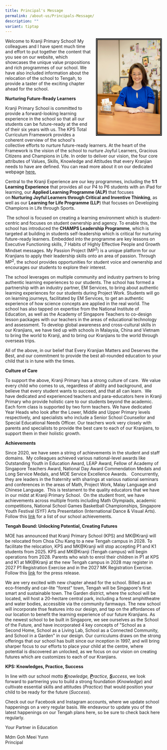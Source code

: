 ```yaml
---
title: Principal's Message
permalink: /about-us/Principals-Message/
description: ""
variant: tiptap
---
```

<div class="isomer-image-wrapper">
<img style="width:40%;height:50% ; border:5px double black; float: right; margin: 0px 0px 15px 15px;" height="auto" width="100%" src="/images/About%20Us/Principal's%20Message/P1.jpg">
</div>
<p>Welcome to Kranji Primary School! My colleagues and I have spent much
time and effort to put together the content that you see on our website,
which showcases the unique value propositions and rich programmes of our
school. We have also included information about the relocation of the school
to Tengah, to provide a taster of the exciting chapter ahead for the school.</p>
<p><strong>Nurturing Future-Ready Learners</strong>
</p>
<p>Kranji Primary School is committed to provide a forward-looking learning
experience in the school so that all our students can be future-ready at
the end of their six years with us. The KPS Total Curriculum Framework
provides a coherent overview of the school's collective efforts to nurture
future-ready learners. At the heart of the Framework is the vision of the
school to nurture Joyful Learners, Gracious Citizens and Champions in Life.
In order to deliver our vision, the four core attributes of Values, Skills,
Knowledge and Attitudes that every Kranjian needs to have are defined.
You can read more about it on our dedicated webpage&nbsp;<a href="https://www.kranjipri.moe.edu.sg/our-curriculum/total-curriculum-framework/introduction/" rel="noopener noreferrer nofollow" target="_blank">here.</a>
</p>
<p>Central to the Kranji Experience are our key programmes, including the&nbsp;<strong>1:1 Learning Experience</strong>&nbsp;that
provides all our P4 to P6 students with an iPad for learning, our&nbsp;<strong>Applied Learning Programme (ALP)</strong> that
focuses on&nbsp;<strong>Nurturing Joyful Learners through Critical and Inventive Thinking</strong>,
as well as our <strong>Learning for Life Programme (LLP</strong>) that focuses
on&nbsp;Developing Champions in Life through Sports.</p>
<p>&nbsp;The school is focused on creating a learning environment which is
student-centric and focuses on student ownership and agency. To enable
this, the school has introduced the <strong>CHAMPS Leadership Programme</strong>,
which is targeted at building in students self-leadership which is critical
for nurturing future-ready learners. Embedded into the programme are key
lessons on Executive Functioning skills, 7 Habits of Highly Effective People
and Growth Mindset messages. My Passion Project (MP<sup>2</sup>) is a unique
platform for our Kranjians to apply their leadership skills onto an area
of passion. Through MP<sup>2</sup>, the school provides opportunities for
student voice and ownership and encourages our students to explore their
interest.</p>
<p>The school leverages on multiple community and industry partners to bring
authentic learning experiences to our students. The school has formed a
partnership with an industry partner, EM Services, to bring about authentic
learning experiences for our students during Project Work. Students will
go on learning journeys, facilitated by EM Services, to get an authentic
experience of how science concepts are applied in the real world. The school
has also tapped on expertise from the National Institute of Education,
as well as the Academy of Singapore Teachers to co-design lesson packages
with our teachers in the areas of educational technology and assessment.
To develop global awareness and cross-cultural skills in our Kranjians,
we have tied up with schools in Malaysia, China and Vietnam to bring the
world to Kranji, and to bring our Kranjians to the world through overseas
trips.</p>
<p>All of the above, in our belief that Every Kranjian Matters and Deserves
the Best, and our commitment to provide the best all-rounded education
to your child that is in tune with the times.&nbsp;</p>
<p><strong>Culture of Care</strong>
</p>
<p>To support the above, Kranji Primary has a strong culture of care.&nbsp;
We value every child who comes to us, regardless of ability and background,
and believe that every student wants to succeed, and that all can learn.&nbsp;
We have dedicated and experienced teachers and para-educators here in Kranji
Primary who provide holistic care to our students beyond the academic.
Each form class is supported by two form teachers. We have dedicated Year
Heads who look after the Lower, Middle and Upper Primary levels respectively,
and specialists who include a Senior School Counsellor and Special Educational
Needs Officer. Our teachers work very closely with parents and specialists
to provide the best care to each of our Kranjians, to support them in their
holistic growth.</p>
<p><strong>Achievements</strong>
</p>
<p>Since 2020, we have seen a string of achievements in the student and staff
domains.&nbsp; My colleagues achieved various national-level awards like
Outstanding&nbsp;Youth in Education Award, LEAP Award,&nbsp;Fellow of Academy
of Singapore Teachers Award,&nbsp;National Day Award Commendation Medals
and Long Service Medals, and MOE Service Excellence Awards.&nbsp; &nbsp;Concurrently,
they are leaders in the fraternity with sharings at various national seminars
and conferences in the areas of Math, Project Work, Malay Language and
Chinese Language.&nbsp; This is testament to the quality educators that
we have in our midst at Kranji Primary School.&nbsp; On the student front,
we have achievements across multiple fronts including Math Olympiads, academic
competitions,&nbsp;National School Games Basketball Championships,&nbsp;Singapore
Youth Festival (SYF) Arts Presentation (International Dance &amp; Visual
Arts).&nbsp; Follow this <a href="https://kranjipri.moe.edu.sg/life-at-kranji/achievements/student-and-school-achievement/" rel="noopener noreferrer nofollow" target="_blank">link</a> for
a list of our school achievements.</p>
<p><strong>Tengah Bound: Unlocking Potential, Creating Futures</strong>
</p>
<p>MOE has announced that Kranji Primary School (KPS) and MK@Kranji will
be relocated from Choa Chu Kang to a new Tengah campus in 2028. To facilitate
the relocation, KPS and MK@Kranji will stop accepting P1 and K1 students
from 2025. KPS and MK@Kranji (Tengah campus) will begin operations from
2028. Parents who wish to enrol their children in P1 at KPS and K1 at MK@Kranji
at the new Tengah campus in 2028 may register in 2027 P1 Registration Exercise
and in the 2027 MK Registration Exercise. Follow this <a href="https://www.moe.gov.sg/news/press-releases/20240116-meeting-shifting-demand-for-school-and-preschool-places-across-singapore" rel="noopener noreferrer nofollow" target="_blank">link</a> for
the press release.</p>
<p>We are very excited with new chapter ahead for the school. Billed as an
eco-friendly and car-lite "forest" town, Tengah will be Singapore's first
smart and sustainable town. The Garden district, where the school will
be located, will host a 20-hectare central park, including a forest amphitheatre
and water bodies, accessible via the community farmways. The new school
will incorporate thse features into our design, and tap on the affordances
of our location to benefit the learning experience of our future Kranjians.
As the newest school to be built in Singapore, we see ourselves as the
School of the Future, and have incorporated 4 key concepts of "School as
a Second Home, School as a Living Lab, School as a Connected Community,
and School in a Garden" in our design. Our curriculums draws on the strong
offerings that our school has built since our inception in 1997, and will
bring sharper focus to our efforts to place your child at the centre, where
potential is discovered an unlocked, as we focus on our vision on creating
futures which are customizes to each of our Kranjians.</p>
<p><strong>KPS: Knowledges, Practice, Success</strong>
</p>
<p>In line with our school motto&nbsp;<strong><em><u>K</u></em></strong><em>nowledge,&nbsp;</em><strong><em><u>P</u></em></strong><em>ractice,&nbsp;</em><strong><em><u>S</u></em></strong><em>uccess</em>,
we look forward to partnering you to build a strong foundation (<em>Knowledge</em>)&nbsp;and
cultivate essential skills and attitudes (<em>Practice</em>) that would
position your child to be ready for the future (<em>Success</em>).</p>
<p>Check out our Facebook and Instagram accounts, where we update school
happenings on a very regular basis. We endeavour to update you of the latest
happenings on our Tengah plans here, so be sure to check back here regularly.</p>
<p>Your Partner in Education</p>
<p>Mdm Goh Meei Yunn
<br>Principal</p>